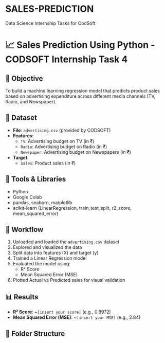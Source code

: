 # SALES-PREDICTION
Data Science Internship Tasks for CodSoft
# 📈 Sales Prediction Using Python - CODSOFT Internship Task 4

## 📌 Objective
To build a machine learning regression model that predicts product sales based on advertising expenditure across different media channels (TV, Radio, and Newspaper).

## 📁 Dataset
- **File**: `advertising.csv` (provided by CODSOFT)
- **Features**:
  - `TV`: Advertising budget on TV (in ₹)
  - `Radio`: Advertising budget on Radio (in ₹)
  - `Newspaper`: Advertising budget on Newspapers (in ₹)
- **Target**:
  - `Sales`: Product sales (in ₹)

## 🧰 Tools & Libraries
- Python
- Google Colab
- pandas, seaborn, matplotlib
- scikit-learn (LinearRegression, train_test_split, r2_score, mean_squared_error)

## 🔄 Workflow
1. Uploaded and loaded the `advertising.csv` dataset
2. Explored and visualized the data
3. Split data into features (X) and target (y)
4. Trained a Linear Regression model
5. Evaluated the model using:
   - R² Score
   - Mean Squared Error (MSE)
6. Plotted Actual vs Predicted sales for visual validation

## 📊 Results
- **R² Score**: ~`[insert your score]` (e.g., 0.8972)
- **Mean Squared Error (MSE)**: ~`[insert your MSE]` (e.g., 2.84)

## 📂 Folder Structure
